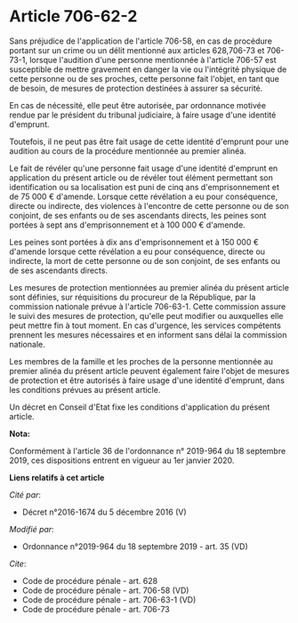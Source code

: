 # Article 706-62-2

Sans préjudice de l'application de l'article 706-58, en cas de procédure portant sur un crime ou un délit mentionné aux
articles 628,706-73 et 706-73-1, lorsque l'audition d'une personne mentionnée à l'article 706-57 est susceptible de mettre
gravement en danger la vie ou l'intégrité physique de cette personne ou de ses proches, cette personne fait l'objet, en tant
que de besoin, de mesures de protection destinées à assurer sa sécurité. 

En cas de nécessité, elle peut être autorisée, par ordonnance motivée rendue par le président du   tribunal judiciaire, à
faire usage d'une identité d'emprunt. 

Toutefois, il ne peut pas être fait usage de cette identité d'emprunt pour une audition au cours de la procédure mentionnée
au premier alinéa. 

Le fait de révéler qu'une personne fait usage d'une identité d'emprunt en application du présent article ou de révéler tout
élément permettant son identification ou sa localisation est puni de cinq ans d'emprisonnement et de 75 000 € d'amende.
Lorsque cette révélation a eu pour conséquence, directe ou indirecte, des violences à l'encontre de cette personne ou de son
conjoint, de ses enfants ou de ses ascendants directs, les peines sont portées à sept ans d'emprisonnement et à 100 000 €
d'amende. 

Les peines sont portées à dix ans d'emprisonnement et à 150 000 € d'amende lorsque cette révélation a eu pour conséquence,
directe ou indirecte, la mort de cette personne ou de son conjoint, de ses enfants ou de ses ascendants directs. 

Les mesures de protection mentionnées au premier alinéa du présent article sont définies, sur réquisitions du procureur de la
République, par la commission nationale prévue à l'article 706-63-1. Cette commission assure le suivi des mesures de
protection, qu'elle peut modifier ou auxquelles elle peut mettre fin à tout moment. En cas d'urgence, les services compétents
prennent les mesures nécessaires et en informent sans délai la commission nationale. 

Les membres de la famille et les proches de la personne mentionnée au premier alinéa du présent article peuvent également
faire l'objet de mesures de protection et être autorisés à faire usage d'une identité d'emprunt, dans les conditions prévues
au présent article. 

Un décret en Conseil d'Etat fixe les conditions d'application du présent article.

**Nota:**

Conformément à l'article 36 de l'ordonnance n° 2019-964 du 18 septembre 2019, ces dispositions entrent en vigueur au 1er
janvier 2020.

**Liens relatifs à cet article**

_Cité par_:

  - Décret n°2016-1674 du 5 décembre 2016 (V)

_Modifié par_:

  - Ordonnance n°2019-964 du 18 septembre 2019 - art. 35 (VD)

_Cite_:

  - Code de procédure pénale - art. 628
  - Code de procédure pénale - art. 706-58 (VD)
  - Code de procédure pénale - art. 706-63-1 (VD)
  - Code de procédure pénale - art. 706-73
